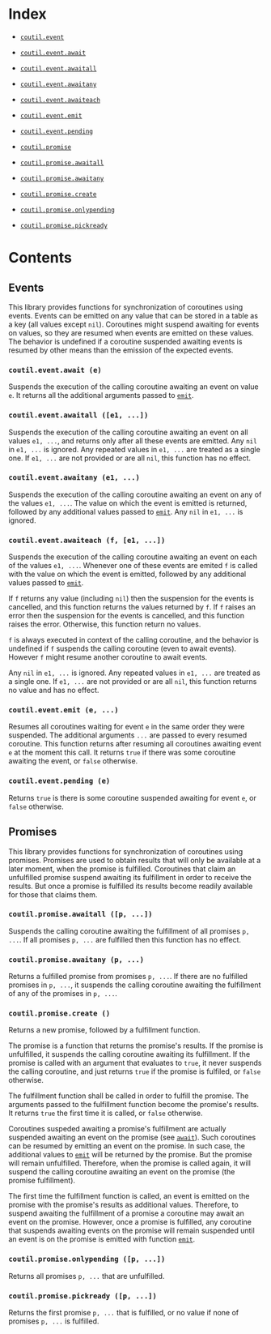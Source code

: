 Index
=====

- [`coutil.event`](#events)
- [`coutil.event.await`](#coutileventawait-e)
- [`coutil.event.awaitall`](#coutileventawaitall-e1-)
- [`coutil.event.awaitany`](#coutileventawaitany-e1-)
- [`coutil.event.awaiteach`](#coutileventawaiteach-f-e1-)
- [`coutil.event.emit`](#coutileventemit-e-)
- [`coutil.event.pending`](#coutileventpending-e)

- [`coutil.promise`](#promises)
- [`coutil.promise.awaitall`](#coutilpromiseawaitall-p-)
- [`coutil.promise.awaitany`](#coutilpromiseawaitany-p-)
- [`coutil.promise.create`](#coutilpromisecreate-)
- [`coutil.promise.onlypending`](#coutilpromiseonlypending-p-)
- [`coutil.promise.pickready`](#coutilpromisepickready-p-)

Contents
========

Events
------

This library provides functions for synchronization of coroutines using events.
Events can be emitted on any value that can be stored in a table as a key (all values except `nil`).
Coroutines might suspend awaiting for events on values, so they are resumed when events are emitted on these values.
The behavior is undefined if a coroutine suspended awaiting events is resumed by other means than the emission of the expected events.

### `coutil.event.await (e)`

Suspends the execution of the calling coroutine awaiting an event on value `e`.
It returns all the additional arguments passed to [`emit`](#coutileventemit-e-).

### `coutil.event.awaitall ([e1, ...])`

Suspends the execution of the calling coroutine awaiting an event on all values `e1, ...`, and returns only after all these events are emitted.
Any `nil` in `e1, ...` is ignored.
Any repeated values in `e1, ...` are treated as a single one.
If `e1, ...` are not provided or are all `nil`, this function has no effect.

### `coutil.event.awaitany (e1, ...)`

Suspends the execution of the calling coroutine awaiting an event on any of the values `e1, ...`.
The value on which the event is emitted is returned, followed by any additional values passed to [`emit`](#coutileventemit-e-).
Any `nil` in `e1, ...` is ignored.

### `coutil.event.awaiteach (f, [e1, ...])`

Suspends the execution of the calling coroutine awaiting an event on each of the values `e1, ...`.
Whenever one of these events are emited `f` is called with the value on which the event is emitted, followed by any additional values passed to [`emit`](#coutileventemit-e-).

If `f` returns any value (including `nil`) then the suspension for the events is cancelled, and this function returns the values returned by `f`.
If `f` raises an error then the suspension for the events is cancelled, and this function raises the error.
Otherwise, this function return no values.

`f` is always executed in context of the calling coroutine, and the behavior is undefined if `f` suspends the calling coroutine (even to await events).
However `f` might resume another coroutine to await events.

Any `nil` in `e1, ...` is ignored.
Any repeated values in `e1, ...` are treated as a single one.
If `e1, ...` are not provided or are all `nil`, this function returns no value and has no effect.

### `coutil.event.emit (e, ...)`

Resumes all coroutines waiting for event `e` in the same order they were suspended.
The additional arguments `...` are passed to every resumed coroutine.
This function returns after resuming all coroutines awaiting event `e` at the moment this call.
It returns `true` if there was some coroutine awaiting the event, or `false` otherwise.

### `coutil.event.pending (e)`

Returns `true` is there is some coroutine suspended awaiting for event `e`, or `false` otherwise.

Promises
--------

This library provides functions for synchronization of coroutines using promises.
Promises are used to obtain results that will only be available at a later moment, when the promise is fulfilled.
Coroutines that claim an unfulfilled promise suspend awaiting its fulfillment in order to receive the results.
But once a promise is fulfilled its results become readily available for those that claims them.

### `coutil.promise.awaitall ([p, ...])`

Suspends the calling coroutine awaiting the fulfillment of all promises `p, ...`.
If all promises `p, ...` are fulfilled then this function has no effect.

### `coutil.promise.awaitany (p, ...)`

Returns a fulfilled promise from promises `p, ...`.
If there are no fulfilled promises in `p, ...`, it suspends the calling coroutine awaiting the fulfillment of any of the promises in `p, ...`.

### `coutil.promise.create ()`

Returns a new promise, followed by a fulfillment function.

The promise is a function that returns the promise's results.
If the promise is unfulfilled, it suspends the calling coroutine awaiting its fulfillment.
If the promise is called with an argument that evaluates to `true`, it never suspends the calling coroutine, and just returns `true` if the promise is fulfiled, or `false` otherwise.

The fulfillment function shall be called in order to fulfill the promise.
The arguments passed to the fulfillment function become the promise's results.
It returns `true` the first time it is called, or `false` otherwise.

Coroutines suspeded awaiting a promise's fulfillment are actually suspended awaiting an event on the promise (see [`await`](#coutileventawait-e)).
Such coroutines can be resumed by emitting an event on the promise.
In such case, the additional values to [`emit`](#coutileventemit-e-) will be returned by the promise.
But the promise will remain unfulfilled.
Therefore, when the promise is called again, it will suspend the calling coroutine awaiting an event on the promise (the promise fulfillment).

The first time the fulfillment function is called, an event is emitted on the promise with the promise's results as additional values.
Therefore, to suspend awaiting the fulfillment of a promise a coroutine may await an event on the promise.
However, once a promise is fulfilled, any coroutine that suspends awaiting events on the promise will remain suspended until an event is on the promise is emitted with function [`emit`](#coutileventemit-e-).

### `coutil.promise.onlypending ([p, ...])`

Returns all promises `p, ...` that are unfulfilled.

### `coutil.promise.pickready ([p, ...])`

Returns the first promise `p, ...` that is fulfilled, or no value if none of promises `p, ...` is fulfilled.
